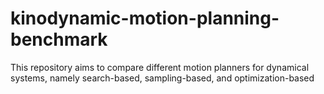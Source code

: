 # kinodynamic-motion-planning-benchmark
This repository aims to compare different motion planners for dynamical systems, namely search-based, sampling-based, and optimization-based
